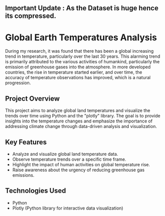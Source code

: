 ## Important Update : As the Dataset is huge hence its compressed. 

# Global Earth Temperatures Analysis

During my research, it was found that there has been a global increasing trend in temperature, particularly over the last 30 years. This alarming trend is primarily attributed to the various activities of humankind, particularly the emission of greenhouse gases into the atmosphere. In more developed countries, the rise in temperature started earlier, and over time, the accuracy of temperature observations has improved, which is a natural progression.

## Project Overview

This project aims to analyze global land temperatures and visualize the trends over time using Python and the "plotly" library. The goal is to provide insights into the temperature changes and emphasize the importance of addressing climate change through data-driven analysis and visualization.

## Key Features

- Analyze and visualize global land temperature data.
- Observe temperature trends over a specific time frame.
- Highlight the impact of human activities on global temperature rise.
- Raise awareness about the urgency of reducing greenhouse gas emissions.

## Technologies Used

- Python
- Plotly (Python library for interactive data visualization)

